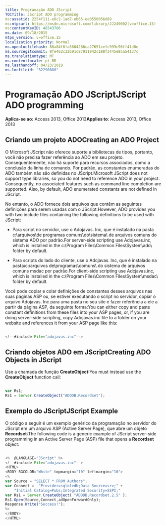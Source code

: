 ```yaml
---
title: Programação ADO JScript
TOCTitle: JScript ADO programming
ms:assetid: 2254f111-e6c2-1ad7-eb65-ee0550056d89
ms:mtpsurl: https://msdn.microsoft.com/library/JJ249002(v=office.15)
ms:contentKeyID: 48543706
ms.date: 09/18/2015
mtps_version: v=office.15
localization_priority: Normal
ms.openlocfilehash: 88a84f6fa3604286ca27651cefc999c96ff41d0e
ms.sourcegitcommit: 8fe462c32b91c87911942c188f3445e85a54137c
ms.translationtype: MT
ms.contentlocale: pt-BR
ms.lasthandoff: 04/23/2019
ms.locfileid: "32290888"
---
```

# <a name="jscript-ado-programming"></a><span data-ttu-id="f9853-102">Programação ADO JScript</span><span class="sxs-lookup"><span data-stu-id="f9853-102">JScript ADO programming</span></span>


<span data-ttu-id="f9853-103">**Aplica-se ao:** Access 2013, Office 2013</span><span class="sxs-lookup"><span data-stu-id="f9853-103">**Applies to**: Access 2013, Office 2013</span></span>


## <a name="creating-an-ado-project"></a><span data-ttu-id="f9853-104">Criando um projeto ADO</span><span class="sxs-lookup"><span data-stu-id="f9853-104">Creating an ADO Project</span></span>

<span data-ttu-id="f9853-p101">O Microsoft JScript não oferece suporte a bibliotecas de tipos, portanto, você não precisa fazer referência ao ADO em seu projeto. Consequentemente, não há suporte para recursos associados, como a conclusão da linha de comando. Por padrão, as constantes enumeradas do ADO também não são definidas no JScript.</span><span class="sxs-lookup"><span data-stu-id="f9853-p101">Microsoft JScript does not support type libraries, so you do not need to reference ADO in your project. Consequently, no associated features such as command line completion are supported. Also, by default, ADO enumerated constants are not defined in JScript.</span></span>

<span data-ttu-id="f9853-108">No entanto, o ADO fornece dois arquivos que contêm as seguintes definições para serem usadas com o JScript:</span><span class="sxs-lookup"><span data-stu-id="f9853-108">However, ADO provides you with two include files containing the following definitions to be used with JScript:</span></span>

- <span data-ttu-id="f9853-109">Para script no servidor, use o Adojavas. Inc, que é instalado na pasta c:\\arquivos\\de programas comuns\\do\\sistema\\ de arquivos comuns do sistema ADO por padrão.</span><span class="sxs-lookup"><span data-stu-id="f9853-109">For server-side scripting use Adojavas.inc, which is installed in the c:\\Program Files\\Common Files\\System\\ado\\ folder by default.</span></span>

- <span data-ttu-id="f9853-110">Para scripts do lado do cliente, use o Adcjavas. Inc, que é instalado na pasta\\c:\\arquivos de\\programas\\comuns\\ do sistema de arquivos comuns msdac por padrão.</span><span class="sxs-lookup"><span data-stu-id="f9853-110">For client-side scripting use Adcjavas.inc, which is installed in the c:\\Program Files\\Common Files\\System\\msdac\\ folder by default.</span></span>

<span data-ttu-id="f9853-111">Você pode copiar e colar definições de constantes desses arquivos nas suas páginas ASP ou, se estiver executando o script no servidor, copiar o arquivo Adojavas. Inc para uma pasta no seu site e fazer referência a ele a partir da página ASP, da seguinte forma:</span><span class="sxs-lookup"><span data-stu-id="f9853-111">You can either copy and paste constant definitions from these files into your ASP pages, or, if you are doing server-side scripting, copy Adojavas.inc file to a folder on your website and references it from your ASP page like this:</span></span>

```javascript  
 
<!--#include File="adojavas.inc"--> 
```

## <a name="creating-ado-objects-in-jscript"></a><span data-ttu-id="f9853-112">Criando objetos ADO em JScript</span><span class="sxs-lookup"><span data-stu-id="f9853-112">Creating ADO Objects in JScript</span></span>

<span data-ttu-id="f9853-113">Use a chamada de função **CreateObject**:</span><span class="sxs-lookup"><span data-stu-id="f9853-113">You must instead use the **CreateObject** function call:</span></span>

```javascript  
 
var Rs1; 
Rs1 = Server.CreateObject("ADODB.Recordset"); 
```

## <a name="jscript-example"></a><span data-ttu-id="f9853-114">Exemplo do JScript</span><span class="sxs-lookup"><span data-stu-id="f9853-114">JScript Example</span></span>

<span data-ttu-id="f9853-115">O código a seguir é um exemplo genérico da programação no servidor do JScript em um arquivo ASP (Active Server Page), que abre um objeto **Recordset**:</span><span class="sxs-lookup"><span data-stu-id="f9853-115">The following code is a generic example of JScript server-side programming in an Active Server Page (ASP) file that opens a **Recordset** object:</span></span>

```javascript 
 
<%  @LANGUAGE="JScript" %> 
<!--#include File="adojavas.inc"--> 
<HTML> 
<BODY BGCOLOR="White" topmargin="10" leftmargin="10"> 
<% 
var Source = "SELECT * FROM Authors"; 
var Connect =  "Provider=sqloledb;Data Source=srv;" + 
    "Initial Catalog=Pubs;Integrated Security=SSPI;" 
var Rs1 = Server.CreateObject( "ADODB.Recordset.2.5" ); 
Rs1.Open(Source,Connect,adOpenForwardOnly); 
Response.Write("Success!"); 
%> 
</BODY> 
</HTML> 
```


